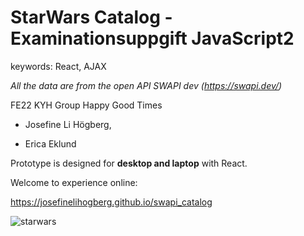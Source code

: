 # StarWars Catalog - Examinationsuppgift JavaScript2
keywords: React, AJAX

*All the data are from the open API SWAPI dev (https://swapi.dev/)*

FE22 KYH Group Happy Good Times

* Josefine Li Högberg,

* Erica Eklund

Prototype is designed for **desktop and laptop** with React. 

Welcome to experience online:

https://josefinelihogberg.github.io/swapi_catalog

![starwars](https://user-images.githubusercontent.com/97985695/217207428-b7f52668-5fd8-428f-840b-985346f3e2eb.jpg)

